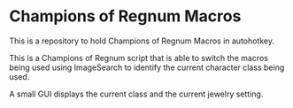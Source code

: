 # Champions of Regnum Macros

This is a repository to hold Champions of Regnum Macros in autohotkey.

This is a Champions of Regnum script that is able to switch the macros being used using ImageSearch to identify the current character class being used.

A small GUI displays the current class and the current jewelry setting.
